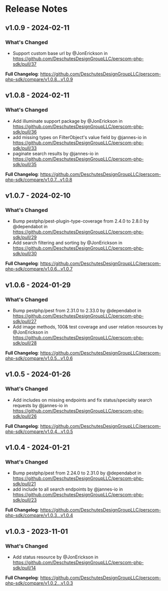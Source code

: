 # Release Notes

## v1.0.9 - 2024-02-11

### What's Changed

* Support custom base url by @JonErickson in https://github.com/DeschutesDesignGroupLLC/perscom-php-sdk/pull/37

**Full Changelog**: https://github.com/DeschutesDesignGroupLLC/perscom-php-sdk/compare/v1.0.8...v1.0.9

## v1.0.8 - 2024-02-11

### What's Changed

* Add illuminate support package by @JonErickson in https://github.com/DeschutesDesignGroupLLC/perscom-php-sdk/pull/36
* add missing types on FilterObject's value field by @jannes-io in https://github.com/DeschutesDesignGroupLLC/perscom-php-sdk/pull/33
* paginate search results by @jannes-io in https://github.com/DeschutesDesignGroupLLC/perscom-php-sdk/pull/35

**Full Changelog**: https://github.com/DeschutesDesignGroupLLC/perscom-php-sdk/compare/v1.0.7...v1.0.8

## v1.0.7 - 2024-02-10

### What's Changed

* Bump pestphp/pest-plugin-type-coverage from 2.4.0 to 2.8.0 by @dependabot in https://github.com/DeschutesDesignGroupLLC/perscom-php-sdk/pull/29
* Add search filtering and sorting by @JonErickson in https://github.com/DeschutesDesignGroupLLC/perscom-php-sdk/pull/30

**Full Changelog**: https://github.com/DeschutesDesignGroupLLC/perscom-php-sdk/compare/v1.0.6...v1.0.7

## v1.0.6 - 2024-01-29

### What's Changed

* Bump pestphp/pest from 2.31.0 to 2.33.0 by @dependabot in https://github.com/DeschutesDesignGroupLLC/perscom-php-sdk/pull/27
* Add image methods, 100& test coverage and user relation resources by @JonErickson in https://github.com/DeschutesDesignGroupLLC/perscom-php-sdk/pull/28

**Full Changelog**: https://github.com/DeschutesDesignGroupLLC/perscom-php-sdk/compare/v1.0.5...v1.0.6

## v1.0.5 - 2024-01-26

### What's Changed

* Add includes on missing endpoints and fix status/specialty search requests by @jannes-io in https://github.com/DeschutesDesignGroupLLC/perscom-php-sdk/pull/26

**Full Changelog**: https://github.com/DeschutesDesignGroupLLC/perscom-php-sdk/compare/v1.0.4...v1.0.5

## v1.0.4 - 2024-01-21

### What's Changed

* Bump pestphp/pest from 2.24.0 to 2.31.0 by @dependabot in https://github.com/DeschutesDesignGroupLLC/perscom-php-sdk/pull/21
* add include to all search endpoints by @jannes-io in https://github.com/DeschutesDesignGroupLLC/perscom-php-sdk/pull/23

**Full Changelog**: https://github.com/DeschutesDesignGroupLLC/perscom-php-sdk/compare/v1.0.3...v1.0.4

## v1.0.3 - 2023-11-01

### What's Changed

- Add status resource by @JonErickson in https://github.com/DeschutesDesignGroupLLC/perscom-php-sdk/pull/14

**Full Changelog**: https://github.com/DeschutesDesignGroupLLC/perscom-php-sdk/compare/v1.0.2...v1.0.3
